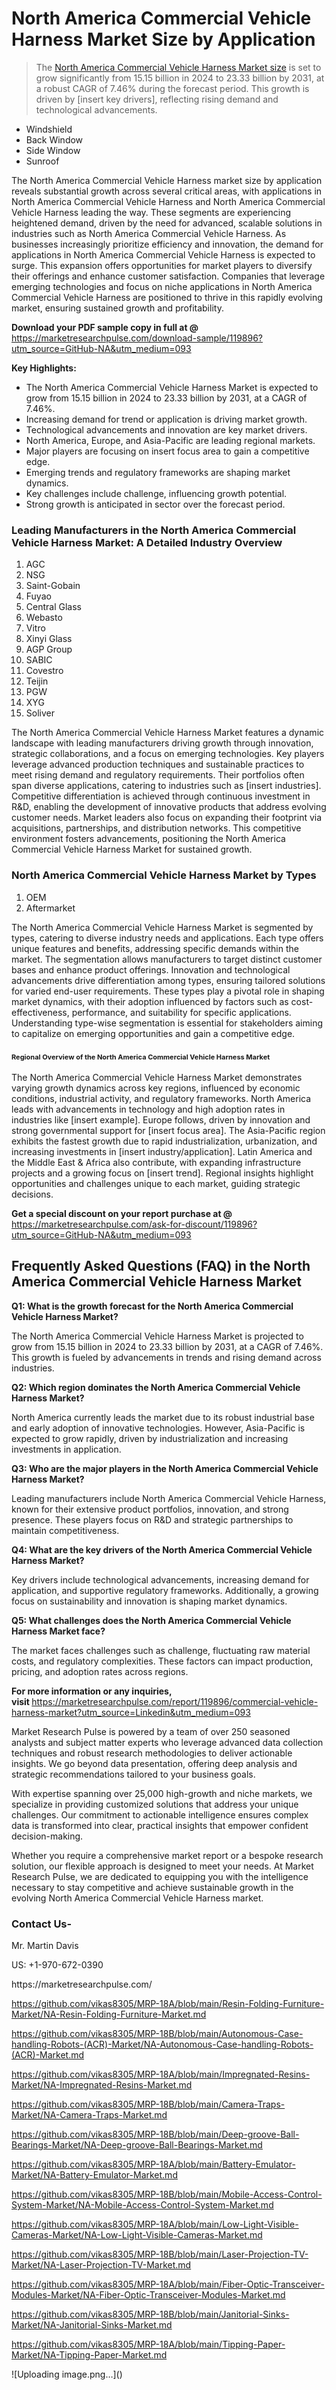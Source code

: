 <h1>North America Commercial Vehicle Harness Market&nbsp;Size by Application</h1><blockquote><p>The <a href="https://marketresearchpulse.com/download-sample/119896?utm_source=GitHub-NA&amp;utm_medium=093">North America Commercial Vehicle Harness Market size</a> is set to grow significantly from 15.15 billion in 2024 to 23.33 billion by 2031, at a robust CAGR of 7.46% during the forecast period. This growth is driven by [insert key drivers], reflecting rising demand and technological advancements.</p></blockquote><ul><li>Windshield<li> Back Window<li> Side Window<li> Sunroof</li></ul><p>The North America Commercial Vehicle Harness market size by application reveals substantial growth across several critical areas, with applications in North America Commercial Vehicle Harness and North America Commercial Vehicle Harness leading the way. These segments are experiencing heightened demand, driven by the need for advanced, scalable solutions in industries such as North America Commercial Vehicle Harness. As businesses increasingly prioritize efficiency and innovation, the demand for applications in North America Commercial Vehicle Harness is expected to surge. This expansion offers opportunities for market players to diversify their offerings and enhance customer satisfaction. Companies that leverage emerging technologies and focus on niche applications in North America Commercial Vehicle Harness are positioned to thrive in this rapidly evolving market, ensuring sustained growth and profitability.</p><p><strong>Download your PDF sample copy in full at @ </strong><a href="https://marketresearchpulse.com/download-sample/119896?utm_source=GitHub-NA&amp;utm_medium=093">https://marketresearchpulse.com/download-sample/119896?utm_source=GitHub-NA&amp;utm_medium=093</a></p><p><strong>Key Highlights: </strong></p><ul><li>The North America Commercial Vehicle Harness Market is expected to grow from 15.15 billion in 2024 to 23.33 billion by 2031, at a CAGR of 7.46%.</li><li>Increasing demand for trend or application is driving market growth.</li><li>Technological advancements and innovation are key market drivers.</li><li>North America, Europe, and Asia-Pacific are leading regional markets.</li><li>Major players are focusing on insert focus area to gain a competitive edge.</li><li>Emerging trends and regulatory frameworks are shaping market dynamics.</li><li>Key challenges include challenge, influencing growth potential.</li><li>Strong growth is anticipated in sector over the forecast period.</li></ul><h3>Leading Manufacturers in the North America Commercial Vehicle Harness Market: A Detailed Industry Overview</h3><ol><li>AGC</li><li>NSG</li><li>Saint-Gobain</li><li>Fuyao</li><li>Central Glass</li><li>Webasto</li><li>Vitro</li><li>Xinyi Glass</li><li>AGP Group</li><li>SABIC</li><li>Covestro</li><li>Teijin</li><li>PGW</li><li>XYG</li><li>Soliver</li></ol><div class="flex max-w-full flex-col flex-grow"><div class="min-h-8 text-message flex w-full flex-col items-end gap-2 whitespace-normal break-words [.text-message+&amp;]:mt-5" dir="auto" data-message-author-role="assistant" data-message-id="fd8432e4-4910-450d-b182-61b7bfb0a01f" data-message-model-slug="gpt-4o"><div class="flex w-full flex-col gap-1 empty:hidden first:pt-[3px]"><div class="markdown prose w-full break-words dark:prose-invert light"><p>The North America Commercial Vehicle Harness Market features a dynamic landscape with leading manufacturers driving growth through innovation, strategic collaborations, and a focus on emerging technologies. Key players leverage advanced production techniques and sustainable practices to meet rising demand and regulatory requirements. Their portfolios often span diverse applications, catering to industries such as [insert industries]. Competitive differentiation is achieved through continuous investment in R&amp;D, enabling the development of innovative products that address evolving customer needs. Market leaders also focus on expanding their footprint via acquisitions, partnerships, and distribution networks. This competitive environment fosters advancements, positioning the North America Commercial Vehicle Harness Market for sustained growth.</p></div></div></div></div><h3>North America Commercial Vehicle Harness Market by Types</h3><ol><li>OEM<li> Aftermarket</li></ol><div class="flex max-w-full flex-col flex-grow"><div class="min-h-8 text-message flex w-full flex-col items-end gap-2 whitespace-normal break-words [.text-message+&amp;]:mt-5" dir="auto" data-message-author-role="assistant" data-message-id="084470be-0bb7-4664-bddf-5156b4f41249" data-message-model-slug="gpt-4o-mini"><div class="flex w-full flex-col gap-1 empty:hidden first:pt-[3px]"><div class="markdown prose w-full break-words dark:prose-invert light"><p>The North America Commercial Vehicle Harness Market is segmented by types, catering to diverse industry needs and applications. Each type offers unique features and benefits, addressing specific demands within the market. The segmentation allows manufacturers to target distinct customer bases and enhance product offerings. Innovation and technological advancements drive differentiation among types, ensuring tailored solutions for varied end-user requirements. These types play a pivotal role in shaping market dynamics, with their adoption influenced by factors such as cost-effectiveness, performance, and suitability for specific applications. Understanding type-wise segmentation is essential for stakeholders aiming to capitalize on emerging opportunities and gain a competitive edge.</p></div></div></div></div><h3><span style="font-size: 11px;">Regional Overview of the North America Commercial Vehicle Harness Market</span></h3><div class="flex max-w-full flex-col flex-grow"><div class="min-h-8 text-message flex w-full flex-col items-end gap-2 whitespace-normal break-words [.text-message+&amp;]:mt-5" dir="auto" data-message-author-role="assistant" data-message-id="e9038762-ce64-4e30-91c9-9bd413514231" data-message-model-slug="gpt-4o-mini"><div class="flex w-full flex-col gap-1 empty:hidden first:pt-[3px]"><div class="markdown prose w-full break-words dark:prose-invert light"><p>The North America Commercial Vehicle Harness Market demonstrates varying growth dynamics across key regions, influenced by economic conditions, industrial activity, and regulatory frameworks. North America leads with advancements in technology and high adoption rates in industries like [insert example]. Europe follows, driven by innovation and strong governmental support for [insert focus area]. The Asia-Pacific region exhibits the fastest growth due to rapid industrialization, urbanization, and increasing investments in [insert industry/application]. Latin America and the Middle East &amp; Africa also contribute, with expanding infrastructure projects and a growing focus on [insert trend]. Regional insights highlight opportunities and challenges unique to each market, guiding strategic decisions.</p></div></div></div></div><p><strong>Get a special discount on your report purchase at @ </strong><a href="https://marketresearchpulse.com/ask-for-discount/119896?utm_source=GitHub-NA&amp;utm_medium=093">https://marketresearchpulse.com/ask-for-discount/119896?utm_source=GitHub-NA&amp;utm_medium=093</a></p><h2>Frequently Asked Questions (FAQ) in the North America Commercial Vehicle Harness Market</h2><p><strong>Q1: What is the growth forecast for the North America Commercial Vehicle Harness Market?</strong></p><p>The North America Commercial Vehicle Harness Market is projected to grow from 15.15 billion in 2024 to 23.33 billion by 2031, at a CAGR of 7.46%. This growth is fueled by advancements in trends and rising demand across industries.</p><p><strong>Q2: Which region dominates the North America Commercial Vehicle Harness Market?</strong></p><p>North America currently leads the market due to its robust industrial base and early adoption of innovative technologies. However, Asia-Pacific is expected to grow rapidly, driven by industrialization and increasing investments in application.</p><p><strong>Q3: Who are the major players in the North America Commercial Vehicle Harness Market?</strong></p><p>Leading manufacturers include North America Commercial Vehicle Harness, known for their extensive product portfolios, innovation, and strong presence. These players focus on R&amp;D and strategic partnerships to maintain competitiveness.</p><p><strong>Q4: What are the key drivers of the North America Commercial Vehicle Harness Market?</strong></p><p>Key drivers include technological advancements, increasing demand for application, and supportive regulatory frameworks. Additionally, a growing focus on sustainability and innovation is shaping market dynamics.</p><p><strong>Q5: What challenges does the North America Commercial Vehicle Harness Market face?</strong></p><p>The market faces challenges such as challenge, fluctuating raw material costs, and regulatory complexities. These factors can impact production, pricing, and adoption rates across regions.</p><p><strong>For more information or any inquiries, visit&nbsp;</strong><a href="https://marketresearchpulse.com/report/119896/commercial-vehicle-harness-market?utm_source=Linkedin&utm_medium=093">https://marketresearchpulse.com/report/119896/commercial-vehicle-harness-market?utm_source=Linkedin&utm_medium=093</a></p><p>Market Research Pulse is powered by a team of over 250 seasoned analysts and subject matter experts who leverage advanced data collection techniques and robust research methodologies to deliver actionable insights. We go beyond data presentation, offering deep analysis and strategic recommendations tailored to your business goals.</p><p>With expertise spanning over 25,000 high-growth and niche markets, we specialize in providing customized solutions that address your unique challenges. Our commitment to actionable intelligence ensures complex data is transformed into clear, practical insights that empower confident decision-making.</p><p>Whether you require a comprehensive market report or a bespoke research solution, our flexible approach is designed to meet your needs. At Market Research Pulse, we are dedicated to equipping you with the intelligence necessary to stay competitive and achieve sustainable growth in the evolving North America Commercial Vehicle Harness market.</p><h3><strong>Contact Us-</strong></h3><p>Mr. Martin Davis</p><p>US: +1-970-672-0390</p><p>https://marketresearchpulse.com/</p><p><a href="https://github.com/vikas8305/MRP-18A/blob/main/Resin-Folding-Furniture-Market/NA-Resin-Folding-Furniture-Market.md">https://github.com/vikas8305/MRP-18A/blob/main/Resin-Folding-Furniture-Market/NA-Resin-Folding-Furniture-Market.md</a></p><p><a href="https://github.com/vikas8305/MRP-18B/blob/main/Autonomous-Case-handling-Robots-(ACR)-Market/NA-Autonomous-Case-handling-Robots-(ACR)-Market.md">https://github.com/vikas8305/MRP-18B/blob/main/Autonomous-Case-handling-Robots-(ACR)-Market/NA-Autonomous-Case-handling-Robots-(ACR)-Market.md</a></p><p><a href="https://github.com/vikas8305/MRP-18A/blob/main/Impregnated-Resins-Market/NA-Impregnated-Resins-Market.md">https://github.com/vikas8305/MRP-18A/blob/main/Impregnated-Resins-Market/NA-Impregnated-Resins-Market.md</a></p><p><a href="https://github.com/vikas8305/MRP-18B/blob/main/Camera-Traps-Market/NA-Camera-Traps-Market.md">https://github.com/vikas8305/MRP-18B/blob/main/Camera-Traps-Market/NA-Camera-Traps-Market.md</a></p><p><a href="https://github.com/vikas8305/MRP-18B/blob/main/Deep-groove-Ball-Bearings-Market/NA-Deep-groove-Ball-Bearings-Market.md">https://github.com/vikas8305/MRP-18B/blob/main/Deep-groove-Ball-Bearings-Market/NA-Deep-groove-Ball-Bearings-Market.md</a></p><p><a href="https://github.com/vikas8305/MRP-18A/blob/main/Battery-Emulator-Market/NA-Battery-Emulator-Market.md">https://github.com/vikas8305/MRP-18A/blob/main/Battery-Emulator-Market/NA-Battery-Emulator-Market.md</a></p><p><a href="https://github.com/vikas8305/MRP-18B/blob/main/Mobile-Access-Control-System-Market/NA-Mobile-Access-Control-System-Market.md">https://github.com/vikas8305/MRP-18B/blob/main/Mobile-Access-Control-System-Market/NA-Mobile-Access-Control-System-Market.md</a></p><p><a href="https://github.com/vikas8305/MRP-18A/blob/main/Low-Light-Visible-Cameras-Market/NA-Low-Light-Visible-Cameras-Market.md">https://github.com/vikas8305/MRP-18A/blob/main/Low-Light-Visible-Cameras-Market/NA-Low-Light-Visible-Cameras-Market.md</a></p><p><a href="https://github.com/vikas8305/MRP-18B/blob/main/Laser-Projection-TV-Market/NA-Laser-Projection-TV-Market.md">https://github.com/vikas8305/MRP-18B/blob/main/Laser-Projection-TV-Market/NA-Laser-Projection-TV-Market.md</a></p><p><a href="https://github.com/vikas8305/MRP-18A/blob/main/Fiber-Optic-Transceiver-Modules-Market/NA-Fiber-Optic-Transceiver-Modules-Market.md">https://github.com/vikas8305/MRP-18A/blob/main/Fiber-Optic-Transceiver-Modules-Market/NA-Fiber-Optic-Transceiver-Modules-Market.md</a></p><p><a href="https://github.com/vikas8305/MRP-18B/blob/main/Janitorial-Sinks-Market/NA-Janitorial-Sinks-Market.md">https://github.com/vikas8305/MRP-18B/blob/main/Janitorial-Sinks-Market/NA-Janitorial-Sinks-Market.md</a></p><p><a href="https://github.com/vikas8305/MRP-18A/blob/main/Tipping-Paper-Market/NA-Tipping-Paper-Market.md">https://github.com/vikas8305/MRP-18A/blob/main/Tipping-Paper-Market/NA-Tipping-Paper-Market.md</a></p>
![Uploading image.png…]()
